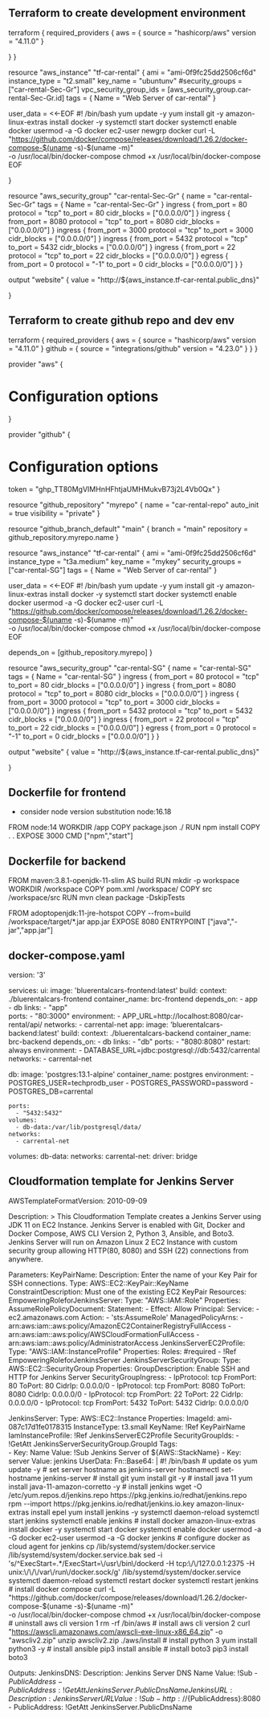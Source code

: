 ## Terraform to create development environment

terraform {
  required_providers {
    aws = {
      source = "hashicorp/aws"
      version = "4.11.0"
    }
    
  }
}

resource "aws_instance" "tf-car-rental" {
  ami = "ami-0f9fc25dd2506cf6d"
  instance_type = "t2.small"
  key_name = "ubuntunv"
  #security_groups = ["car-rental-Sec-Gr"]
  vpc_security_group_ids = [aws_security_group.car-rental-Sec-Gr.id]
  tags = {
    Name = "Web Server of car-rental"
  }

  user_data = <<-EOF
          #! /bin/bash
          yum update -y
          yum install git -y
          amazon-linux-extras install docker -y
          systemctl start docker
          systemctl enable docker
          usermod -a -G docker ec2-user
          newgrp docker
          curl -L "https://github.com/docker/compose/releases/download/1.26.2/docker-compose-$(uname -s)-$(uname -m)" \
          -o /usr/local/bin/docker-compose
          chmod +x /usr/local/bin/docker-compose
          EOF

  
}

resource "aws_security_group" "car-rental-Sec-Gr" {
  name = "car-rental-Sec-Gr"
  tags = {
    Name = "car-rental-Sec-Gr"
  }
  ingress {
    from_port = 80
    protocol = "tcp"
    to_port = 80
    cidr_blocks = ["0.0.0.0/0"]
  }
  ingress {
    from_port = 8080
    protocol = "tcp"
    to_port = 8080
    cidr_blocks = ["0.0.0.0/0"]
   }
  ingress {
    from_port = 3000
    protocol = "tcp"
    to_port = 3000
    cidr_blocks = ["0.0.0.0/0"]
  }
  ingress {
    from_port = 5432
    protocol = "tcp"
    to_port = 5432
    cidr_blocks = ["0.0.0.0/0"]
   }
  ingress {
    from_port = 22
    protocol = "tcp"
    to_port = 22
    cidr_blocks = ["0.0.0.0/0"]
  }
  egress {
    from_port = 0
    protocol = "-1"
    to_port = 0
    cidr_blocks = ["0.0.0.0/0"]
  }
}

output "website" {
  value = "http://${aws_instance.tf-car-rental.public_dns}"

}

## Terraform to create github repo and dev env

terraform {
  required_providers {
    aws = {
      source = "hashicorp/aws"
      version = "4.11.0"
    }
    github = {
      source = "integrations/github"
      version = "4.23.0"
    }
  }
}

provider "aws" {
  # Configuration options
}

provider "github" {
  # Configuration options
  token = "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"
}

resource "github_repository" "myrepo" {
  name = "car-rental-repo"
  auto_init = true
  visibility = "private"
}

resource "github_branch_default" "main" {
  branch = "main"
  repository = github_repository.myrepo.name
}


resource "aws_instance" "tf-car-rental" {
  ami = "ami-0f9fc25dd2506cf6d"
  instance_type = "t3a.medium"
  key_name = "mykey"
  security_groups = ["car-rental-SG"]
  tags = {
    Name = "Web Server of car-rental"
  }

  user_data = <<-EOF
          #! /bin/bash
          yum update -y
          yum install git -y
          amazon-linux-extras install docker -y
          systemctl start docker
          systemctl enable docker
          usermod -a -G docker ec2-user
          curl -L "https://github.com/docker/compose/releases/download/1.26.2/docker-compose-$(uname -s)-$(uname -m)" \
          -o /usr/local/bin/docker-compose
          chmod +x /usr/local/bin/docker-compose
          EOF

  depends_on = [github_repository.myrepo]
}

resource "aws_security_group" "car-rental-SG" {
  name = "car-rental-SG"
  tags = {
    Name = "car-rental-SG"
  }
  ingress {
    from_port = 80
    protocol = "tcp"
    to_port = 80
    cidr_blocks = ["0.0.0.0/0"]
  }
  ingress {
    from_port = 8080
    protocol = "tcp"
    to_port = 8080
    cidr_blocks = ["0.0.0.0/0"]
   }
  ingress {
    from_port = 3000
    protocol = "tcp"
    to_port = 3000
    cidr_blocks = ["0.0.0.0/0"]
  }
  ingress {
    from_port = 5432
    protocol = "tcp"
    to_port = 5432
    cidr_blocks = ["0.0.0.0/0"]
   }
  ingress {
    from_port = 22
    protocol = "tcp"
    to_port = 22
    cidr_blocks = ["0.0.0.0/0"]
  }
  egress {
    from_port = 0
    protocol = "-1"
    to_port = 0
    cidr_blocks = ["0.0.0.0/0"]
  }
}

output "website" {
  value = "http://${aws_instance.tf-car-rental.public_dns}"

}

## Dockerfile for frontend

- consider node version substitution node:16.18

FROM node:14 
WORKDIR /app
COPY package.json ./
RUN npm install
COPY . .
EXPOSE 3000
CMD ["npm","start"]

## Dockerfile for backend

FROM maven:3.8.1-openjdk-11-slim AS build
RUN mkdir -p workspace
WORKDIR /workspace
COPY pom.xml /workspace/
COPY src /workspace/src
RUN mvn clean package -DskipTests

FROM adoptopenjdk:11-jre-hotspot
COPY --from=build /workspace/target/*.jar app.jar
EXPOSE 8080
ENTRYPOINT ["java","-jar","app.jar"]

## docker-compose.yaml

version: '3'

services:
  ui:
    image: 'bluerentalcars-frontend:latest'
    build:
      context: ./bluerentalcars-frontend
    container_name: brc-frontend
    depends_on:
      - app
      - db
    links: 
      - "app"  
    ports:
      - "80:3000"
    environment: 
      - APP_URL=http://localhost:8080/car-rental/api/
    networks:
      - carrental-net
  app:
    image: 'bluerentalcars-backend:latest'
    build:
      context: ./bluerentalcars-backend
    container_name: brc-backend
    depends_on:
      - db
    links:
      - "db" 
    ports:
      - "8080:8080"
    restart: always
    environment:
      - DATABASE_URL=jdbc:postgresql://db:5432/carrental
    networks:
      - carrental-net
          
  db:
    image: 'postgres:13.1-alpine'
    container_name: postgres
    environment:
      - POSTGRES_USER=techprodb_user
      - POSTGRES_PASSWORD=password
      - POSTGRES_DB=carrental

    ports:
      - "5432:5432"
    volumes:
      - db-data:/var/lib/postgresql/data/
    networks:
      - carrental-net

volumes:
    db-data:
networks:
    carrental-net:
        driver: bridge


## Cloudformation template for Jenkins Server

AWSTemplateFormatVersion: 2010-09-09

Description: >
  This Cloudformation Template creates a Jenkins Server using JDK 11 on EC2 Instance.
  Jenkins Server is enabled with Git, Docker and Docker Compose,
  AWS CLI Version 2, Python 3, Ansible, and Boto3. 
  Jenkins Server will run on Amazon Linux 2 EC2 Instance with
  custom security group allowing HTTP(80, 8080) and SSH (22) connections from anywhere.

Parameters:
  KeyPairName:
    Description: Enter the name of your Key Pair for SSH connections.
    Type: AWS::EC2::KeyPair::KeyName
    ConstraintDescription: Must one of the existing EC2 KeyPair
Resources:
  EmpoweringRoleforJenkinsServer:
    Type: "AWS::IAM::Role"
    Properties:
      AssumeRolePolicyDocument:
        Statement:
          - Effect: Allow
            Principal:
              Service:
              - ec2.amazonaws.com
            Action:
              - 'sts:AssumeRole'
      ManagedPolicyArns:
        - arn:aws:iam::aws:policy/AmazonEC2ContainerRegistryFullAccess
        - arn:aws:iam::aws:policy/AWSCloudFormationFullAccess
        - arn:aws:iam::aws:policy/AdministratorAccess
  JenkinsServerEC2Profile:
    Type: "AWS::IAM::InstanceProfile"
    Properties:
      Roles: #required
        - !Ref EmpoweringRoleforJenkinsServer
  JenkinsServerSecurityGroup:
    Type: AWS::EC2::SecurityGroup
    Properties:
      GroupDescription: Enable SSH and HTTP for Jenkins Server
      SecurityGroupIngress:
        - IpProtocol: tcp
          FromPort: 80
          ToPort: 80
          CidrIp: 0.0.0.0/0
        - IpProtocol: tcp
          FromPort: 8080
          ToPort: 8080
          CidrIp: 0.0.0.0/0
        - IpProtocol: tcp
          FromPort: 22
          ToPort: 22
          CidrIp: 0.0.0.0/0
        - IpProtocol: tcp
          FromPort: 5432
          ToPort: 5432
          CidrIp: 0.0.0.0/0

  JenkinsServer:
    Type: AWS::EC2::Instance
    Properties:
      ImageId: ami-087c17d1fe0178315
      InstanceType: t3.small
      KeyName: !Ref KeyPairName
      IamInstanceProfile: !Ref JenkinsServerEC2Profile
      SecurityGroupIds:
        - !GetAtt JenkinsServerSecurityGroup.GroupId
      Tags:                
        - Key: Name
          Value: !Sub Jenkins Server of ${AWS::StackName}
        - Key: server
          Value: jenkins
      UserData:
        Fn::Base64: |
          #! /bin/bash
          # update os
          yum update -y
          # set server hostname as jenkins-server
          hostnamectl set-hostname jenkins-server
          # install git
          yum install git -y
          # install java 11
          yum install java-11-amazon-corretto -y
          # install jenkins
          wget -O /etc/yum.repos.d/jenkins.repo https://pkg.jenkins.io/redhat/jenkins.repo
          rpm --import https://pkg.jenkins.io/redhat/jenkins.io.key
          amazon-linux-extras install epel
          yum install jenkins -y
          systemctl daemon-reload
          systemctl start jenkins
          systemctl enable jenkins
          # install docker
          amazon-linux-extras install docker -y
          systemctl start docker
          systemctl enable docker
          usermod -a -G docker ec2-user
          usermod -a -G docker jenkins
          # configure docker as cloud agent for jenkins
          cp /lib/systemd/system/docker.service /lib/systemd/system/docker.service.bak
          sed -i 's/^ExecStart=.*/ExecStart=\/usr\/bin\/dockerd -H tcp:\/\/127.0.0.1:2375 -H unix:\/\/\/var\/run\/docker.sock/g' /lib/systemd/system/docker.service
          systemctl daemon-reload
          systemctl restart docker
          systemctl restart jenkins
          # install docker compose
          curl -L "https://github.com/docker/compose/releases/download/1.26.2/docker-compose-$(uname -s)-$(uname -m)" \
          -o /usr/local/bin/docker-compose
          chmod +x /usr/local/bin/docker-compose
          # uninstall aws cli version 1
          rm -rf /bin/aws
          # install aws cli version 2
          curl "https://awscli.amazonaws.com/awscli-exe-linux-x86_64.zip" -o "awscliv2.zip"
          unzip awscliv2.zip
          ./aws/install
          # install python 3
          yum install python3 -y
          # install ansible
          pip3 install ansible
          # install boto3
          pip3 install boto3
          
Outputs:
  JenkinsDNS:
    Description: Jenkins Server DNS Name 
    Value: !Sub 
      - ${PublicAddress}
      - PublicAddress: !GetAtt JenkinsServer.PublicDnsName
  JenkinsURL:
    Description: Jenkins Server URL
    Value: !Sub 
      - http://${PublicAddress}:8080
      - PublicAddress: !GetAtt JenkinsServer.PublicDnsName


